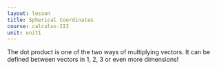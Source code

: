 ```yaml
---
layout: lesson
title: Spherical Coordinates
course: calculus-III
unit: unit1
---
```


The dot product is one of the two ways of multiplying vectors. It can be defined between vectors in 1, 2, 3 or even more dimensions! 

